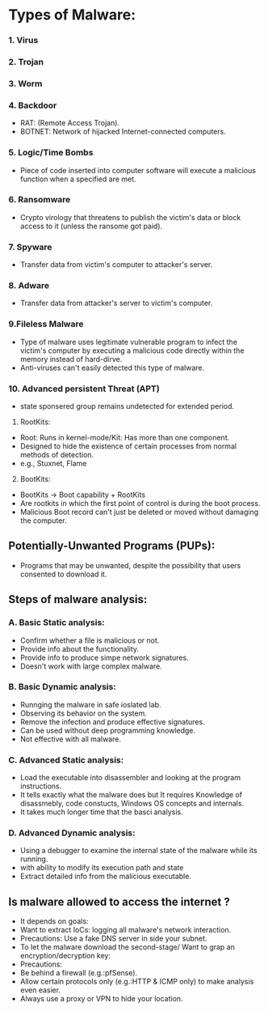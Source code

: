 
# Types of Malware:

### 1. Virus
### 2. Trojan
### 3. Worm
### 4. Backdoor
 - RAT: (Remote Access Trojan).
 - BOTNET: Network of hijacked Internet-connected computers.

### 5. Logic/Time Bombs
 - Piece of code inserted into computer software will execute a malicious function when a specified are met.

### 6. Ransomware
 - Crypto virology that threatens to publish the victim's data or block access to it (unless the ransome got paid).

### 7. Spyware
 - Transfer data from victim's computer to attacker's server.

### 8. Adware 
 - Transfer data from attacker's server to victim's computer.

### 9.Fileless Malware
 - Type of malware uses legitimate vulnerable program to infect the victim's computer by executing a malicious code directly within the memory instead of hard-dirve.
 - Anti-viruses can't easily detected this type of malware.

### 10. Advanced persistent Threat (APT)
 - state sponsered group remains undetected for extended period.
 1. RootKits:
  - Root: Runs in kernel-mode/Kit: Has more than one component.
  - Designed to hide the existence of certain processes from normal methods of detection.
  - e.g., Stuxnet, Flame
 2. BootKits:
  - BootKits -> Boot capability + RootKits
  - Are rootkits in which the first point of control is during the boot process.
  - Malicious Boot record can't just be deleted or moved without damaging the computer.

## Potentially-Unwanted Programs (PUPs):
 - Programs that may be unwanted, despite the possibility that users consented to download it.

## Steps of malware analysis:

### A. Basic Static analysis:
 - Confirm whether a file is malicious or not.
 - Provide info about the functionality.
 - Provide info to produce simpe network signatures.
 - Doesn't work with large complex malware.

### B. Basic Dynamic analysis:
 - Runnging the malware in safe ioslated lab.
 - Observing its behavior on the system.
 - Remove the infection and produce effective signatures.
 - Can be used without deep programming knowledge.
 - Not effective with all malware.

### C. Advanced Static analysis:
 - Load the executable into disassembler and looking at the program instructions.
 - It tells exactly what the malware does but It requires Knowledge of disassmebly, code constucts, Windows OS concepts and internals.
 - It takes much longer time that the basci analysis.

### D. Advanced Dynamic analysis:
 - Using a debugger to examine the internal  state of the malware while its running.
 - with ability to modify its execution path and state
 - Extract detailed info from the malicious executable.
 
## Is malware allowed to access the internet ?
 - It depends on goals:
  - Want to extract IoCs: logging all malware's network interaction.
  - Precautions: Use a fake DNS server in side your subnet.
 - To let the malware download the second-stage/ Want to grap an encryption/decryption key:
  - Precautions:
   - Be behind a firewall (e.g.:pfSense).
   - Allow certain protocols only (e.g.:HTTP & ICMP only) to make analysis even easier.
   - Always use a proxy or VPN to hide your location.
